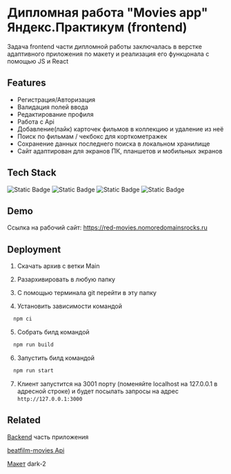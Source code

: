 
# Дипломная работа "Movies app" Яндекс.Практикум (frontend)

Задача frontend части дипломной работы заключалась в верстке адаптивного приложения по макету и реализация его функцонала с помощью JS и React


## Features

- Регистрация/Авторизация
- Валидация полей ввода
- Редактирование профиля
- Работа с Api
- Добавление(лайк) карточек фильмов в коллекцию и удаление из неё
- Поиск по фильмам / чекбокс для корткометражек
- Сохранение данных последнего поиска в локальном хранилище
- Сайт адаптирован для экранов ПК, планшетов и мобильных экранов


## Tech Stack

![Static Badge](https://img.shields.io/badge/HTML5-gray?style=for-the-badge&logo=HTML5)
![Static Badge](https://img.shields.io/badge/CSS3-black?style=for-the-badge&logo=CSS3&logoColor=%23fff&color=%23254BDD)
![Static Badge](https://img.shields.io/badge/JavaScript-black?style=for-the-badge&logo=JavaScript&logoColor=%23EFD81D&color=%23000)
![Static Badge](https://img.shields.io/badge/React-black?style=for-the-badge&logo=React)


## Demo

Ссылка на рабочий сайт: https://red-movies.nomoredomainsrocks.ru


## Deployment

1) Скачать архив с ветки Main
2) Разархивировать в любую папку
3) С помощью терминала git перейти в эту папку

4) Установить зависимости командой
```bash
  npm ci
```
5) Собрать билд командой
```bash
  npm run build
```
6) Запустить билд командой
```bash
  npm run start
```
7) Клиент запустится на 3001 порту (поменяйте localhost на 127.0.0.1 в адресной строке) и будет посылать запросы на адрес `http://127.0.0.1:3000`


## Related

[Backend](https://github.com/Red-Handed-Guy/movies-explorer-api) часть приложения

[beatfilm-movies Api](https://api.nomoreparties.co/beatfilm-movies)

[Макет](https://www.figma.com/file/6FMWkB94wE7KTkcCgUXtnC/light-1?type=design&node-id=891-3857&mode=design&t=2o1n0jVrlmCiWxAF-0) dark-2 